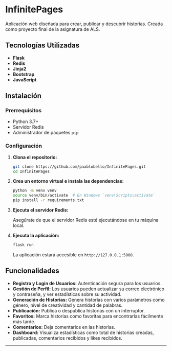 # InfinitePages

Aplicación web diseñada para crear, publicar y descubrir historias. Creada como proyecto final de la asignatura de ALS.

## Tecnologías Utilizadas

- **Flask** 
- **Redis** 
- **Jinja2**
- **Bootstrap** 
- **JavaScript** 

## Instalación

### Prerrequisitos

- Python 3.7+
- Servidor Redis
- Administrador de paquetes `pip`

### Configuración

1. **Clona el repositorio:**

    ```bash
    git clone https://github.com/paablobello/InfinitePages.git
    cd InfinitePages
    ```

2. **Crea un entorno virtual e instala las dependencias:**

    ```bash
    python -m venv venv
    source venv/bin/activate  # En Windows `venv\Scripts\activate`
    pip install -r requirements.txt
    ```

3. **Ejecuta el servidor Redis:**

    Asegúrate de que el servidor Redis esté ejecutándose en tu máquina local.

4. **Ejecuta la aplicación:**

    ```bash
    flask run
    ```

    La aplicación estará accesible en `http://127.0.0.1:5000`.

## Funcionalidades

- **Registro y Login de Usuarios:** Autenticación segura para los usuarios.
- **Gestión de Perfil:** Los usuarios pueden actualizar su correo electrónico y contraseña, y ver estadísticas sobre su actividad.
- **Generación de Historias:** Genera historias con varios parámetros como género, nivel de creatividad y cantidad de palabras.
- **Publicación:** Publica o despublica historias con un interruptor.
- **Favoritos:** Marca historias como favoritas para encontrarlas fácilmente más tarde.
- **Comentarios:** Deja comentarios en las historias.
- **Dashboard:** Visualiza estadísticas como total de historias creadas, publicadas, comentarios recibidos y likes recibidos.

---
